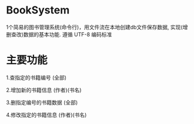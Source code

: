 # BookSystem
1个简易的图书管理系统(命令行)，用文件流在本地创建db文件保存数据, 实现(增删查改)数据的基本功能.
遵循 UTF-8 编码标准

# 主要功能

1.查指定的书籍编号 (全部)

2.增加新的书籍信息 (作者)(书名)

3.删指定编号的书籍数据 (全部)

4.修改指定的书籍信息 (作者)(书名)
